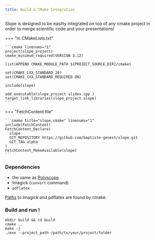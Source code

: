 ```yaml
---
title: Build & CMake Integration
---
```


Slope is designed to be easilty integrated on top of any cmake project in order to merge scientific code and your presentations!



=== "In CMakeLists.txt"
    
    ```cmake linenums="1"
    project(slope_project)
    cmake_minimum_required(VERSION 3.12)
        
    list(APPEND CMAKE_MODULE_PATH ${PROJECT_SOURCE_DIR}/cmake)

    set(CMAKE_CXX_STANDARD 20)
    set(CMAKE_CXX_STANDARD_REQUIRED ON)
    
    include(slope)
    
    add_executable(slope_project slides.cpp )
    target_link_libraries(slope_project slope)
    ```
=== "FetchContent file"

    ```cmake title="slope.cmake" linenums="1"
    include(FetchContent)
    FetchContent_Declare(
      slope
      GIT_REPOSITORY https://github.com/baptiste-genest/slope.git
      GIT_TAG alpha
    )
    FetchContent_MakeAvailable(slope)
    ```

### Dependencies
- the same as [Polyscope](https://polyscope.run/about/dependencies/)
- Imagick (```convert``` command)
- ```pdflatex```

[Paths](../options) to Imagick and pdflatex are found by cmake.

### Build and run !

```
mkdir build && cd build
cmake ..
make -j
./exe --project_path /path/to/your/project/folder
```
